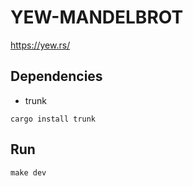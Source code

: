 # YEW-MANDELBROT

<https://yew.rs/>

## Dependencies

- trunk

`cargo install trunk`

## Run

`make dev`
